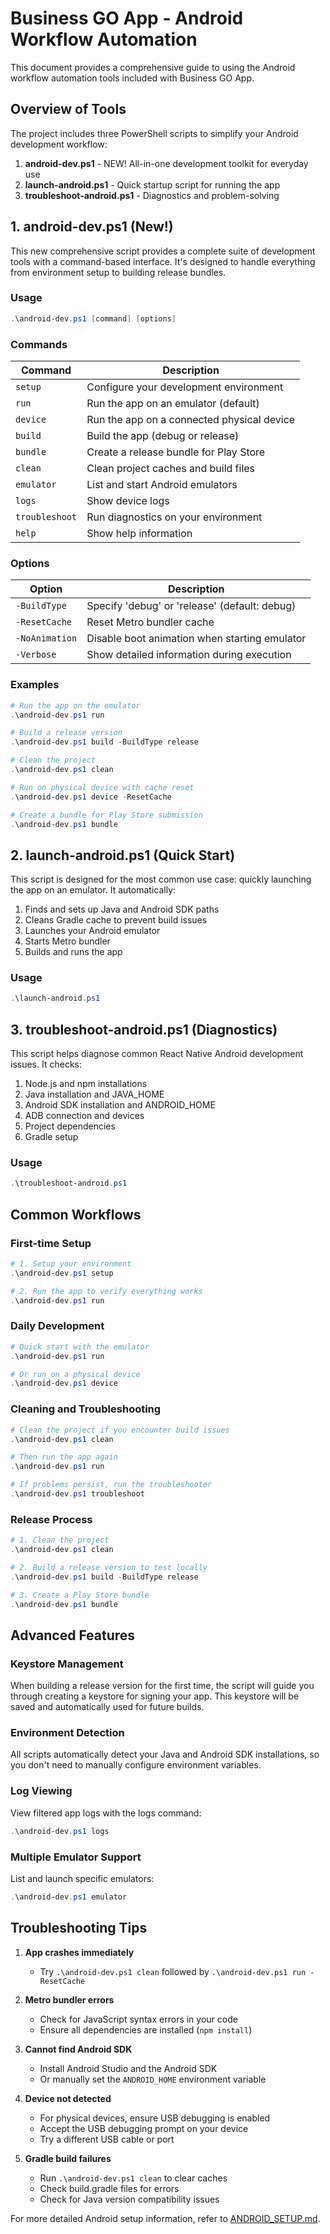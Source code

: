 # Business GO App - Android Workflow Automation

This document provides a comprehensive guide to using the Android workflow automation tools included with Business GO App.

## Overview of Tools

The project includes three PowerShell scripts to simplify your Android development workflow:

1. **android-dev.ps1** - NEW! All-in-one development toolkit for everyday use
2. **launch-android.ps1** - Quick startup script for running the app
3. **troubleshoot-android.ps1** - Diagnostics and problem-solving

## 1. android-dev.ps1 (New!)

This new comprehensive script provides a complete suite of development tools with a command-based interface. It's designed to handle everything from environment setup to building release bundles.

### Usage

```powershell
.\android-dev.ps1 [command] [options]
```

### Commands

| Command | Description |
|---------|-------------|
| `setup` | Configure your development environment |
| `run` | Run the app on an emulator (default) |
| `device` | Run the app on a connected physical device |
| `build` | Build the app (debug or release) |
| `bundle` | Create a release bundle for Play Store |
| `clean` | Clean project caches and build files |
| `emulator` | List and start Android emulators |
| `logs` | Show device logs |
| `troubleshoot` | Run diagnostics on your environment |
| `help` | Show help information |

### Options

| Option | Description |
|--------|-------------|
| `-BuildType` | Specify 'debug' or 'release' (default: debug) |
| `-ResetCache` | Reset Metro bundler cache |
| `-NoAnimation` | Disable boot animation when starting emulator |
| `-Verbose` | Show detailed information during execution |

### Examples

```powershell
# Run the app on the emulator
.\android-dev.ps1 run

# Build a release version
.\android-dev.ps1 build -BuildType release

# Clean the project
.\android-dev.ps1 clean

# Run on physical device with cache reset
.\android-dev.ps1 device -ResetCache

# Create a bundle for Play Store submission
.\android-dev.ps1 bundle
```

## 2. launch-android.ps1 (Quick Start)

This script is designed for the most common use case: quickly launching the app on an emulator. It automatically:

1. Finds and sets up Java and Android SDK paths
2. Cleans Gradle cache to prevent build issues
3. Launches your Android emulator
4. Starts Metro bundler
5. Builds and runs the app

### Usage

```powershell
.\launch-android.ps1
```

## 3. troubleshoot-android.ps1 (Diagnostics)

This script helps diagnose common React Native Android development issues. It checks:

1. Node.js and npm installations
2. Java installation and JAVA_HOME
3. Android SDK installation and ANDROID_HOME
4. ADB connection and devices
5. Project dependencies
6. Gradle setup

### Usage

```powershell
.\troubleshoot-android.ps1
```

## Common Workflows

### First-time Setup

```powershell
# 1. Setup your environment
.\android-dev.ps1 setup

# 2. Run the app to verify everything works
.\android-dev.ps1 run
```

### Daily Development

```powershell
# Quick start with the emulator
.\android-dev.ps1 run

# Or run on a physical device
.\android-dev.ps1 device
```

### Cleaning and Troubleshooting

```powershell
# Clean the project if you encounter build issues
.\android-dev.ps1 clean

# Then run the app again
.\android-dev.ps1 run

# If problems persist, run the troubleshooter
.\android-dev.ps1 troubleshoot
```

### Release Process

```powershell
# 1. Clean the project
.\android-dev.ps1 clean

# 2. Build a release version to test locally
.\android-dev.ps1 build -BuildType release

# 3. Create a Play Store bundle
.\android-dev.ps1 bundle
```

## Advanced Features

### Keystore Management

When building a release version for the first time, the script will guide you through creating a keystore for signing your app. This keystore will be saved and automatically used for future builds.

### Environment Detection

All scripts automatically detect your Java and Android SDK installations, so you don't need to manually configure environment variables.

### Log Viewing

View filtered app logs with the logs command:

```powershell
.\android-dev.ps1 logs
```

### Multiple Emulator Support

List and launch specific emulators:

```powershell
.\android-dev.ps1 emulator
```

## Troubleshooting Tips

1. **App crashes immediately**
   - Try `.\android-dev.ps1 clean` followed by `.\android-dev.ps1 run -ResetCache`

2. **Metro bundler errors**
   - Check for JavaScript syntax errors in your code
   - Ensure all dependencies are installed (`npm install`)

3. **Cannot find Android SDK**
   - Install Android Studio and the Android SDK
   - Or manually set the `ANDROID_HOME` environment variable

4. **Device not detected**
   - For physical devices, ensure USB debugging is enabled
   - Accept the USB debugging prompt on your device
   - Try a different USB cable or port

5. **Gradle build failures**
   - Run `.\android-dev.ps1 clean` to clear caches
   - Check build.gradle files for errors
   - Check for Java version compatibility issues

For more detailed Android setup information, refer to [ANDROID_SETUP.md](./ANDROID_SETUP.md).
